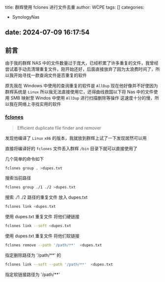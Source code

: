 title: 群辉使用 fclones 进行文件去重
author: WCPE
tags: []
categories:
- SynologyNas

date: 2024-07-09 16:17:54
---

## 前言

由于我的群辉 NAS 中的文件数量过于庞大，已经积累了许多重复的文件，我曾经尝试着手动去清理重复文件，刚开始还好，后面直接放弃了因为太浪费时间了，所以我开始寻找一款查询文件是否重复的软件

原先我在 Windows 中使用的查询重复的软件是 `AllDup` 现在他好像并不好使因为群辉系统是 `Linux` 所以我无法直接使用它，还得曲线救国以下将 Nas 中的文件使用 SMB 映射至 Windos 中使用 `AllDup` 进行扫描删除等操作 这速度十分的慢，所以我在网络上寻找实用的软件

### [fclones](https://github.com/pkolaczk/fclones)

> Efficient duplicate file finder and remover

发现他编译了 `Linux` `x86` 的版本，我就放到群辉上试了一下发现居然可以用

直接将编译好的 `fclones` 文件丢入群辉 `/bin` 目录下就可以直接使用了

几个简单的命令如下

```bash
fclones group . >dupes.txt
```

搜索当前路径

```bash
fclones group ./1 ./2 >dupes.txt
```

搜索 ./1 ./2 路径的重复文件 放入 dupes.txt

```bash
fclones link <dupes.txt
```

使用 dupes.txt 重复文件 将他们硬链接

```bash
fclones link --soft <dupes.txt
```

使用 dupes.txt 重复文件 将他们软链接

```bash
fclones remove --path '/path/**'  <dupes.txt
```

指定删除路径为 '/path/\*\*' 的

```bash
fclones link --soft --path '/path/**'  <dupes.txt
```

指定软链接路径为 '/path/\*\*'
